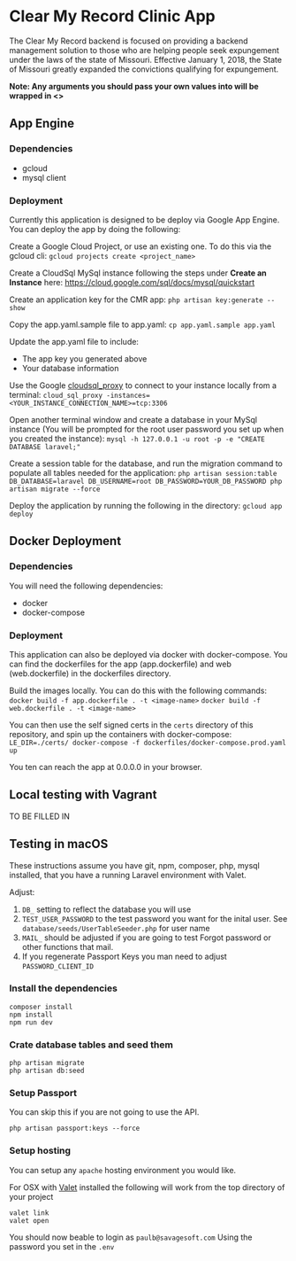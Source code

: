 # Clear My Record Clinic App

The Clear My Record backend is focused on providing a backend management solution to those who are helping people seek expungement under the laws of the state of Missouri. Effective January 1, 2018, the State of Missouri greatly expanded the convictions qualifying for expungement.

**Note: Any arguments you should pass your own values into will be wrapped in <>**

## App Engine

### Dependencies
- gcloud
- mysql client

### Deployment

Currently this application is designed to be deploy via Google App Engine. You can deploy the app by doing the following:

Create a Google Cloud Project, or use an existing one. To do this via the gcloud cli:
`gcloud projects create <project_name>`

Create a CloudSql MySql instance following the steps under **Create an Instance** here:
https://cloud.google.com/sql/docs/mysql/quickstart

Create an application key for the CMR app:
`php artisan key:generate --show`

Copy the app.yaml.sample file to app.yaml:
`cp app.yaml.sample app.yaml`

Update the app.yaml file to include:
- The app key you generated above
- Your database information

Use the Google [cloudsql_proxy](https://cloud.google.com/sql/docs/mysql/quickstart-proxy-test) to connect to your instance locally from a terminal:
`cloud_sql_proxy -instances=<YOUR_INSTANCE_CONNECTION_NAME>=tcp:3306`

Open another terminal window and create a database in your MySql instance (You will be prompted for the root user password you set up when you created the instance):
`mysql -h 127.0.0.1 -u root -p -e "CREATE DATABASE laravel;"`

Create a session table for the database, and run the migration command to populate all tables needed for the application:
`php artisan session:table`
`DB_DATABASE=laravel DB_USERNAME=root DB_PASSWORD=YOUR_DB_PASSWORD php artisan migrate --force`

Deploy the application by running the following in the directory:
`gcloud app deploy`

## Docker Deployment

### Dependencies
You will need the following dependencies:
- docker
- docker-compose

### Deployment
This application can also be deployed via docker with docker-compose. You can find the dockerfiles for the app (app.dockerfile) and web (web.dockerfile) in the dockerfiles directory.

Build the images locally. You can do this with the following commands:
`docker build -f app.dockerfile . -t <image-name>`
`docker build -f web.dockerfile . -t <image-name>`

You can then use the self signed certs in the `certs` directory of this repository, and spin up the containers with docker-compose:
`LE_DIR=./certs/ docker-compose -f dockerfiles/docker-compose.prod.yaml up`

You ten can reach the app at 0.0.0.0 in your browser.

## Local testing with Vagrant

TO BE FILLED IN

## Testing in macOS

These instructions assume you have git, npm,
composer, php, mysql installed,
that you have a running Laravel environment with Valet.


Adjust:

1. `DB_` setting to reflect the database you will use
2. `TEST_USER_PASSWORD` to the test password you want for the inital user.
    See `database/seeds/UserTableSeeder.php` for user name
3. `MAIL_` should be adjusted if you are going to test Forgot password or other functions that mail.
3. If you regenerate Passport Keys you man need to adjust `PASSWORD_CLIENT_ID`

### Install the dependencies

```
composer install
npm install
npm run dev
```

### Crate database tables and seed them

```
php artisan migrate
php artisan db:seed
```

### Setup Passport

You can skip this if you are not going to use the API.

````
php artisan passport:keys --force
````

### Setup hosting

You can setup any `apache` hosting environment you would like.

For OSX with [Valet](https://laravel.com/docs/5.8/valet) installed the following will work from the
top directory of your project

```
valet link
valet open
```

You should now beable to login as `paulb@savagesoft.com`  Using the password you set in the `.env`



